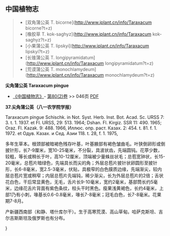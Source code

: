 

## 中国植物志

> * [双角蒲公英  T.  bicorne](http://www.iplant.cn/info/Taraxacum bicorne?t=z)
> * [橡胶草  T.  kok-saghyz](http://www.iplant.cn/info/Taraxacum kok-saghyz?t=z)
> * [小果蒲公英  T.  lipskyi](http://www.iplant.cn/info/Taraxacum lipskyi?t=z)
> * [长锥蒲公英  T.  longipyramidatum](http://www.iplant.cn/info/Taraxacum longipyramidatum?t=z)
> * [荒谟蒲公英  T.  monochlamydeum](http://www.iplant.cn/info/Taraxacum monochlamydeum?t=z)

**尖角蒲公英 Taraxacum pingue**

* [《中国植物志》](http://www.iplant.cn/frps)- [第80(2)卷](http://www.iplant.cn/frps/vol/80(2)) >> 046页 [PDF](http://www.iplant.cn/frps/pdf/80(2)/046.PDF)

**37.尖角蒲公英（八一农学院学报）**

Taraxacum pingue Schischk. in Not. Syst. Herb. Inst. Bot. Acad. Sc. URSS 7: 3. t. 1. 1937. et Fl. URSS, 29: 513. 1964; Dshan. Fl. Kirgiz. SSR 11: 490. 1965; Oraz. Fl. Kazak. 9: 488. 1966, Иллюс. опр. раст. Казах. 2: 454. t. 81. f. 1. 1972. et Одув. Казах. и Сед. Азии 118. t. 28, f. 1. 1975,

多年生草本。根颈部被暗褐色残存叶基，叶基腋部有褐色皱曲毛。叶狭倒卵形或倒披针形，长7-9厘米，宽10-25毫米，不分裂，具波状齿，先端圆钝。花葶少数，较粗，等长或稍长于叶，高10-12厘米，顶端被少量蛛丝状毛；总苞宽钟状，长15-20毫米，总苞片暗绿色，先端具长而尖的角；外层总苞片披针状卵圆形至披针形，长6-8毫米，宽2.5-3毫米，伏贴，具极窄的白色膜质边缘，先端渐尖，较内层总苞片宽或稍窄；内层总苞片先端钝，稀少渐尖，长为外层总苞片的2倍；舌状花白色，干后常显黄色，无毛，舌片长9-10毫米，宽约2毫米，基部筒长约5毫米，边缘花舌片背面有紫色条纹，柱头干时黑色。瘦果浅黄褐色，长约4毫米，上部1乃有小刺，喙基长0.6-0.8毫米，喙长7-8毫米；冠毛白色，长7-8毫米。花果期7-8月。

产新疆西南部（和静、塔什库尔干）。生于高寒荒漠、高山草甸。哈萨克斯坦、吉尔吉斯斯坦及俄罗斯也有分布。

}